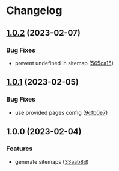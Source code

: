 # Changelog

## [1.0.2](https://github.com/tlaundal/sveltekit-static-sitemap/compare/v1.0.1...v1.0.2) (2023-02-07)


### Bug Fixes

* prevent undefined in sitemap ([565ca15](https://github.com/tlaundal/sveltekit-static-sitemap/commit/565ca15eb715fa32ed0ffc82f989438ea1979c99))

## [1.0.1](https://github.com/tlaundal/sveltekit-static-sitemap/compare/v1.0.0...v1.0.1) (2023-02-05)


### Bug Fixes

* use provided pages config ([9cfb0e7](https://github.com/tlaundal/sveltekit-static-sitemap/commit/9cfb0e750b16ea570c4d9e3e20713fdd0238900f))

## 1.0.0 (2023-02-04)


### Features

* generate sitemaps ([33aab8d](https://github.com/tlaundal/sveltekit-static-sitemap/commit/33aab8d9ce5fbf0c8f000ba2c93ee83bebbbdce4))
